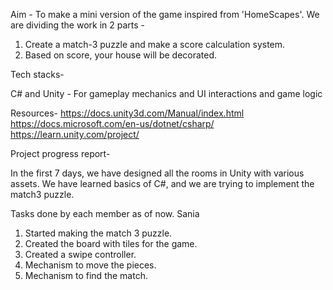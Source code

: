 Aim -
To make a mini version of the game inspired from 'HomeScapes'.
We are dividing the work in 2 parts -
1. Create a match-3 puzzle and make a score calculation system.
2. Based on score, your house will be decorated. 

Tech stacks-
 
C# and Unity - For gameplay mechanics and UI interactions and
game logic


Resources-
https://docs.unity3d.com/Manual/index.html 
https://docs.microsoft.com/en-us/dotnet/csharp/
https://learn.unity.com/project/

Project progress report-

In the first 7 days, we have designed all the rooms in Unity with various assets.
We have learned basics of C#, and we are trying to implement the match3 puzzle.

Tasks done by each member as of now.
Sania
1. Started making the match 3 puzzle.
2. Created the board with tiles for the game.
3. Created a swipe controller.
4. Mechanism to move the pieces.
5. Mechanism to find the match.




